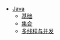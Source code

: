 

* [Java](/java/)
  * [基础](/java/base.md)
  * [集合](/java/collection.md)
  * [多线程与并发](/java/thread.md)